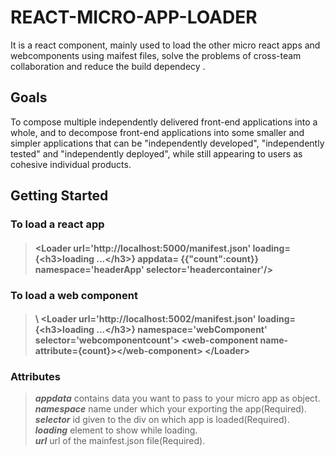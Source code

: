 # REACT-MICRO-APP-LOADER
It is a react component, mainly used to load the other micro react apps and webcomponents using maifest files, solve the problems of cross-team collaboration and reduce the build dependecy .
## Goals
To compose multiple independently delivered front-end applications into a whole, and to decompose front-end applications into some smaller and simpler applications that can be "independently developed", "independently tested" and "independently deployed", while still appearing to users as cohesive individual products.

## Getting Started

### To load a react app
>#### <Loader url='http://localhost:5000/manifest.json' loading={\<h3>loading ...\</h3>}  appdata= {{"count":count}} namespace='headerApp' selector='headercontainer'/>

### To load a web component
>#### \ <Loader url='http://localhost:5002/manifest.json' loading={\<h3>loading ...\</h3>} namespace='webComponent' selector='webcomponentcount'> \<web-component name-attribute={count}>\</web-component> \</Loader> 

### Attributes 
>***appdata*** contains data you want to pass to your micro app as object.</br>
>***namespace*** name under which your exporting the app(Required).</br>
>***selector*** id given to the div on which app is loaded(Required).</br>
>***loading*** element to show while loading.</br>
>***url*** url of the mainfest.json file(Required).</br>

